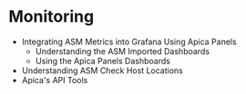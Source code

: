 # Monitoring

* Integrating ASM Metrics into Grafana Using Apica Panels
  * Understanding the ASM Imported Dashboards
  * Using the Apica Panels Dashboards
* Understanding ASM Check Host Locations
* Apica's API Tools
